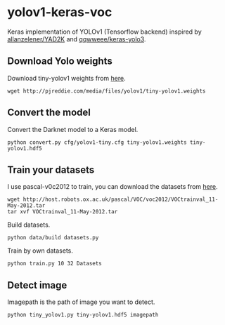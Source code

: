 # yolov1-keras-voc

Keras implementation of YOLOv1 (Tensorflow backend) inspired by [allanzelener/YAD2K](https://github.com/allanzelener/YAD2K) and [qqwweee/keras-yolo3](https://github.com/qqwweee/keras-yolo3).


## Download Yolo weights
Download tiny-yolov1 weights from [here](https://pjreddie.com/darknet/yolov1/).
```
wget http://pjreddie.com/media/files/yolov1/tiny-yolov1.weights
```


## Convert the model
Convert the Darknet model to a Keras model.
```
python convert.py cfg/yolov1-tiny.cfg tiny-yolov1.weights tiny-yolov1.hdf5
```

## Train your datasets
I use pascal-v0c2012 to train, you can download the datasets from [here](http://host.robots.ox.ac.uk:8080/).
```
wget http://host.robots.ox.ac.uk/pascal/VOC/voc2012/VOCtrainval_11-May-2012.tar
tar xvf VOCtrainval_11-May-2012.tar
```

Build datasets.
```
python data/build datasets.py
```

Train by own datasets.
```
python train.py 10 32 Datasets
```

## Detect image
Imagepath is the path of image you want to detect.
```
python tiny_yolov1.py tiny-yolov1.hdf5 imagepath
```
